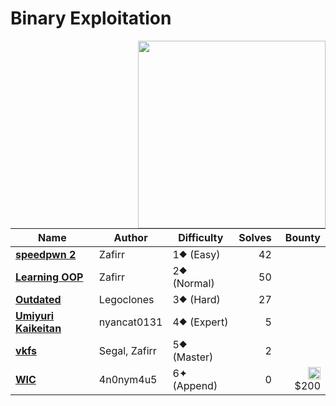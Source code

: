 # Binary Exploitation

<img src="https://2024.ctf.sekai.team/themes/luna-vite/static/img/categories/Pwn.svg" align="right" width=300>

| Name                                       | Author        | Difficulty  | Solves |                                                        Bounty |
| ------------------------------------------ | ------------- | ----------- | -----: | ------------------------------------------------------------: |
| [**speedpwn 2**](speedpwn-2)               | Zafirr        | 1⯁ (Easy)   |     42 |                                                               |
| [**Learning OOP**](learning-oop)           | Zafirr        | 2⯁ (Normal) |     50 |                                                               |
| [**Outdated**](outdated)                   | Legoclones    | 3⯁ (Hard)   |     27 |                                                               |
| [**Umiyuri Kaikeitan**](umiyuri-kaikeitan) | nyancat0131   | 4⯁ (Expert) |      5 |                                                               |
| [**vkfs**](vkfs)                           | Segal, Zafirr | 5⯁ (Master) |      2 |                                                               |
| [**WIC**](wic)                             | 4n0nym4u5     | 6✦ (Append) |      0 | <img src="https://files.catbox.moe/743j1s.png" width=20> $200 |
